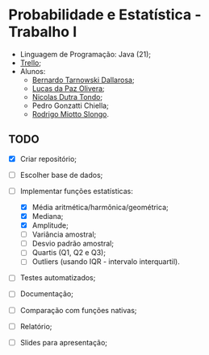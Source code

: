 # Probabilidade e Estatística - Trabalho I

- Linguagem de Programação: Java (21);
- [Trello](https://trello.com/b/tifTF5Vp);
- Alunos:
	- [Bernardo Tarnowski Dallarosa](https://github.com/bernardotdallarosa);
	- [Lucas da Paz Olivera](https://github.com/xLucaspx);
	- [Nicolas Dutra Tondo](https://github.com/NicolasTondo);
	- Pedro Gonzatti Chiella;
	- [Rodrigo Miotto Slongo](https://github.com/Slongo11).

## TODO

- [x] Criar repositório;
- [ ] Escolher base de dados;
- [ ] Implementar funções estatísticas:
  - [x] Média aritmética/harmônica/geométrica;
  - [x] Mediana;
  - [x] Amplitude;
  - [ ] Variância amostral;
  - [ ] Desvio padrão amostral;
  - [ ] Quartis (Q1, Q2 e Q3);
  - [ ] Outliers (usando IQR - intervalo interquartil).
- [ ] Testes automatizados;
- [ ] Documentação;
- [ ] Comparação com funções nativas;
- [ ] Relatório;
- [ ] Slides para apresentação;

